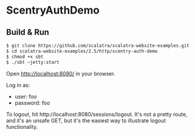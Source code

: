 # ScentryAuthDemo #

## Build & Run ##

```sh
$ git clone https://github.com/scalatra/scalatra-website-examples.git
$ cd scalatra-website-examples/2.5/http/scentry-auth-demo
$ chmod +x sbt
$ ./sbt ~jetty:start
```

Open [http://localhost:8080/](http://localhost:8080/) in your browser.

Log in as:

- user: foo
- password: foo

To logout, hit http://localhost:8080/sessions/logout. It's not a pretty route, and it's an unsafe GET, but it's the
easiest way to illustrate logout functionality.
